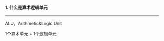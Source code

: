 #### 1. 什么是算术逻辑单元

---

ALU，Arithmetic&Logic Unit

1个算术单元 + 1个逻辑单元

























































